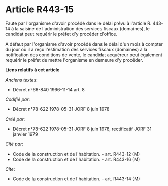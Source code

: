 # Article R443-15

Faute par l'organisme d'avoir procédé dans le délai prévu à l'article R. 443-14 à la saisine de l'administration des services
fiscaux (domaines), le candidat peut requérir le préfet d'y procéder d'office.

A défaut par l'organisme d'avoir procédé dans le délai d'un mois à compter du jour où il a reçu l'estimation des services
fiscaux (domaines) à la notification des conditions de vente, le candidat acquéreur peut également requérir le préfet de
mettre l'organisme en demeure d'y procéder.

**Liens relatifs à cet article**

_Anciens textes_:

  - Décret n°66-840 1966-11-14 art. 8

_Codifié par_:

  - Décret n°78-622 1978-05-31 JORF 8 juin 1978

_Créé par_:

  - Décret n°78-622 1978-05-31 JORF 8 juin 1978, rectificatif JORF 31 janvier 1979

_Cité par_:

  - Code de la construction et de l'habitation. - art. R443-12 (M)
  - Code de la construction et de l'habitation. - art. R443-16 (M)

_Cite_:

  - Code de la construction et de l'habitation. - art. R443-14 (M)

